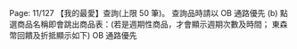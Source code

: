 Page: 11/127
【我的最愛】查詢(上限 50 筆)。
查詢品時請以 OB 通路優先
(b) 點選商品名稱即會跳出商品表：(若是週期性商品，才會顯示週期次數及時間；
東森幣回饋及折抵顯示如下)
OB 通路優先